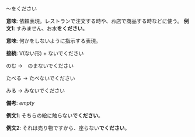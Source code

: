 〜をください

**意味**: 依頼表現。レストランで注文する時や、お店で商品する時などに使う。
**例文1**: すみません、お水**をください**。





**意味**: 何かをしないように指示する表現。

**接続**: 
V(ない形) + ないでください



のむ →　のまないでください

たべる → たべないでください

みる → みないでください


**備考**: 
*empty*

**例文1**: そちらの絵に触らない**でください**。

**例文2**: それは売り物ですから、座らない**でください**。
